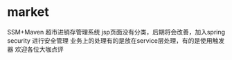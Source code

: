 # market
SSM+Maven 超市进销存管理系统
jsp页面没有分类，后期将会改善，加入spring security 进行安全管理
业务上的处理有的是放在service层处理，有的是使用触发器
欢迎各位大咖点评
